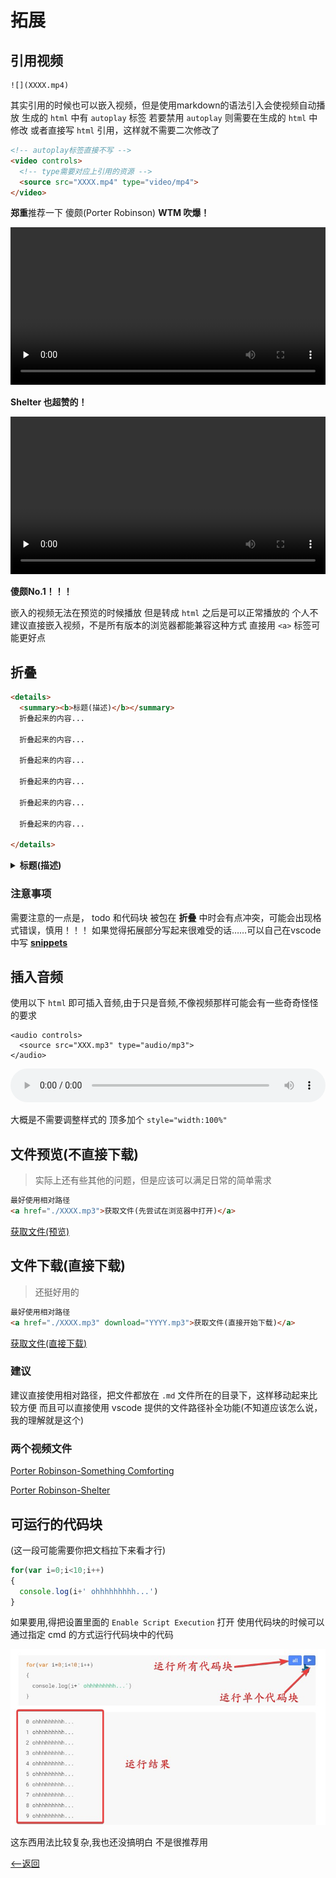 <!--
 * @Author: CollapseNav
 * @Date: 2020-06-21 00:24:14
 * @LastEditors: CollapseNav
 * @LastEditTime: 2020-08-11 09:05:35
 * @Description:
-->
# 拓展

## 引用视频

```text
![](XXXX.mp4)
```

其实引用的时候也可以嵌入视频，但是使用markdown的语法引入会使视频自动播放
生成的 `html` 中有 `autoplay` 标签
若要禁用 `autoplay` 则需要在生成的 `html` 中修改
或者直接写 `html` 引用，这样就不需要二次修改了

```html
<!-- autoplay标签直接不写 -->
<video controls>
  <!-- type需要对应上引用的资源 -->
  <source src="XXXX.mp4" type="video/mp4">
</video>

```

**郑重**推荐一下 傻颇(Porter Robinson) **WTM 吹爆！**

<div>
<video id="sc" controls preload="none" width="100%">
  <!-- type需要对应上引用的资源 -->
  <source src="./src/psc360.m4v"type="video/webm">
</video>

**Shelter 也超赞的！**

<video id="sh" controls preload="none" width="100%">
  <!-- type需要对应上引用的资源 -->
  <source src="./src/ps360.m4v" type="video/webm">
</video>
</div>

**傻颇No.1！！！**

嵌入的视频无法在预览的时候播放
但是转成 `html` 之后是可以正常播放的
个人不建议直接嵌入视频，不是所有版本的浏览器都能兼容这种方式
直接用 `<a>` 标签可能更好点

## 折叠

```html
<details>
  <summary><b>标题(描述)</b></summary>
  折叠起来的内容...

  折叠起来的内容...

  折叠起来的内容...

  折叠起来的内容...

  折叠起来的内容...

  折叠起来的内容...

</details>
```

<details>
  <summary><b>标题(描述)</b></summary>
折叠起来的内容...

折叠起来的内容...

折叠起来的内容...

折叠起来的内容...

折叠起来的内容...

折叠起来的内容...

</details>

### 注意事项

需要注意的一点是， todo 和代码块  被包在 **折叠** 中时会有点冲突，可能会出现格式错误，慎用！！！
如果觉得拓展部分写起来很难受的话……可以自己在vscode中写 **[snippets](https://cn.bing.com/search?q=vocode+snippet)**

## 插入音频

使用以下 `html` 即可插入音频,由于只是音频,不像视频那样可能会有一些奇奇怪怪的要求

```text
<audio controls>
  <source src="XXX.mp3" type="audio/mp3">
</audio>
```


<audio controls style="width:100%">
  <source src="./src/Miruku 100bpm.mp3" type="audio/mpeg">
</audio>

大概是不需要调整样式的
顶多加个 `style="width:100%"`

## 文件预览(不直接下载)

> 实际上还有些其他的问题，但是应该可以满足日常的简单需求

```html
最好使用相对路径
<a href="./XXXX.mp3">获取文件(先尝试在浏览器中打开)</a>
```

<a href="./src/Miruku 100bpm.mp3">获取文件(预览)</a>

## 文件下载(直接下载)

> 还挺好用的

```html
最好使用相对路径
<a href="./XXXX.mp3" download="YYYY.mp3">获取文件(直接开始下载)</a>
```

<a href="./src/Miruku 100bpm.mp3" download="Miruku 100bpm.mp3">获取文件(直接下载)</a>

### 建议

建议直接使用相对路径，把文件都放在 `.md` 文件所在的目录下，这样移动起来比较方便
而且可以直接使用 vscode 提供的文件路径补全功能(不知道应该怎么说，我的理解就是这个)

### 两个视频文件

<a href="./src/psc360.m4v" download="Porter Robinson-Something Comforting.m4v">Porter Robinson-Something Comforting</a>

<a href="./src/psc360.m4v" download="Porter Robinson Madeon Shelter.m4v">Porter Robinson-Shelter</a>


## 可运行的代码块

(这一段可能需要你把文档拉下来看才行)

```javascript {cmd="node"}
for(var i=0;i<10;i++)
{
  console.log(i+' ohhhhhhhhh...')
}
```

如果要用,得把设置里面的 `Enable Script Execution` 打开
使用代码块的时候可以通过指定 cmd 的方式运行代码块中的代码

![runcode](src/runcode.jpg)

这东西用法比较复杂,我也还没搞明白
不是很推荐用

[<--返回](./index.html)
